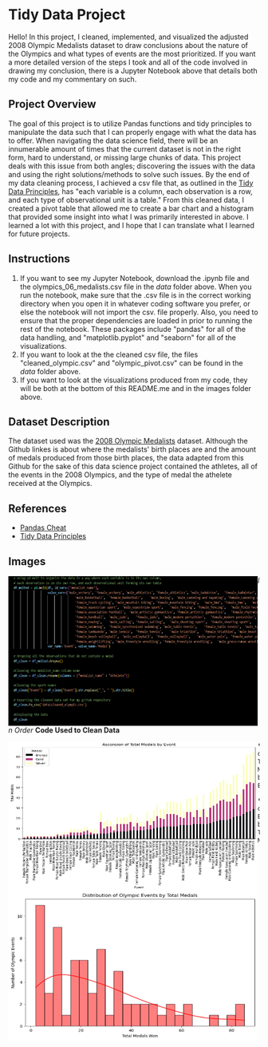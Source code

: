 # Tidy Data Project
Hello! In this project, I cleaned, implemented, and visualized the adjusted 2008 Olympic Medalists dataset to draw conclusions about the nature of the Olympics and what types of events are the most prioritized. If you want a more detailed version of the steps I took and all of the code involved in drawing my conclusion, there is a Jupyter Notebook above that details both my code and my commentary on such. 

## Project Overview
The goal of this project is to utilize Pandas functions and tidy principles to manipulate the data such that I can properly engage with what the data has to offer. When navigating the data science field, there will be an innumerable amount of times that the current dataset is not in the right form, hard to understand, or missing large chunks of data. This project deals with this issue from both angles; discovering the issues with the data and using the right solutions/methods to solve such issues. By the end of my data cleaning process, I achieved a csv file that, as outlined in the [Tidy Data Principles](https://vita.had.co.nz/papers/tidy-data.pdf), has "each variable is a column, each observation is a row, and each type of observational unit is a table." From this cleaned data, I created a pivot table that allowed me to create a bar chart and a histogram that provided some insight into what I was primarily interested in above. I learned a lot with this project, and I hope that I can translate what I learned for future projects. 

## Instructions
1. If you want to see my Jupyter Notebook, download the .ipynb file and the olympics_06_medalists.csv file in the *data* folder above. When you run the notebook, make sure that the .csv file is in the correct working directory when you open it in whatever coding software you prefer, or else the notebook will not import the csv. file properly. Also, you need to ensure that the proper dependencies are loaded in prior to running the rest of the notebook. These packages include "pandas" for all of the data handling, and "matplotlib.pyplot" and "seaborn" for all of the visualizations. 
2. If you want to look at the the cleaned csv file, the files "cleaned_olympic.csv" and "olympic_pivot.csv" can be found in the *data* folder above. 
3. If you want to look at the visualizations produced from my code, they will be both at the bottom of this README.me and in the images folder above. 

## Dataset Description
The dataset used was the [2008 Olympic Medalists](https://edjnet.github.io/OlympicsGoNUTS/2008/) dataset. Although the Github linkes is about where the medalists' birth places are and the amount of medals produced from those birth places, the data adapted from this Github for the sake of this data science project contained the athletes, all of the events in the 2008 Olympics, and the type of medal the athelete received at the Olympics. 

## References 
- [Pandas Cheat](https://pandas.pydata.org/Pandas_Cheat_Sheet.pdf)
- [Tidy Data Principles](https://vita.had.co.nz/papers/tidy-data.pdf)

## Images
<img align="left" width="500" height="300" src="https://github.com/roccoperi/PERI-Data-Science-Portfolio/blob/main/TidyData-Project/images/Cleaning%20Code.png"> 

  *In Order*
    **Code Used to Clean Data**

<img align="left" width="500" height="300" src="https://github.com/roccoperi/PERI-Data-Science-Portfolio/blob/main/TidyData-Project/images/barchart.png"> 

    **Ascention of Total Medals by Event**

<img align="left" width="500" height="300" src="https://github.com/roccoperi/PERI-Data-Science-Portfolio/blob/main/TidyData-Project/images/histogram.png"> 

    **Histogram of Events by Total Medals**


